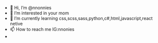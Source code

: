 - 👋 Hi, I’m @nnonnies
- 👀 I’m interested in your mom
- 🌱 I’m currently learning css,scss,sass,python,c#,html,javascript,react netive
- 📫 How to reach me IG:nnonies
- 
<!---
nnonnies/nnonnies is a ✨ special ✨ repository because its `README.md` (this file) appears on your GitHub profile.
You can click the Preview link to take a look at your changes.
--->
